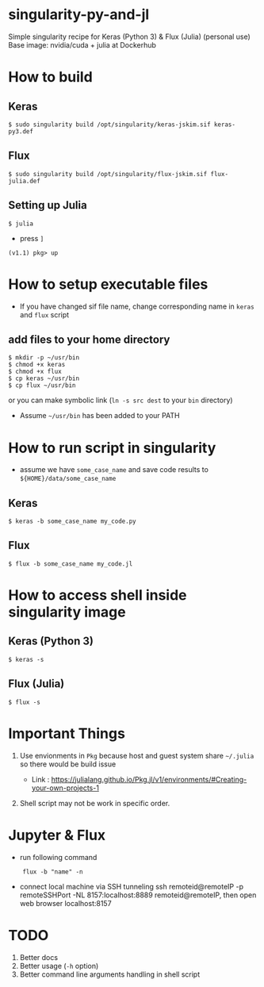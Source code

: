 # singularity-py-and-jl
Simple singularity recipe for Keras (Python 3) & Flux (Julia) (personal use)
Base image: nvidia/cuda + julia at Dockerhub

# How to build 

## Keras
```
$ sudo singularity build /opt/singularity/keras-jskim.sif keras-py3.def
```

## Flux
```
$ sudo singularity build /opt/singularity/flux-jskim.sif flux-julia.def
```

## Setting up Julia
```
$ julia
```

* press `]`

```
(v1.1) pkg> up
```

# How to setup executable files 

* If you have changed sif file name, change corresponding name in `keras` and `flux` script

## add files to your home directory

```
$ mkdir -p ~/usr/bin
$ chmod +x keras
$ chmod +x flux
$ cp keras ~/usr/bin
$ cp flux ~/usr/bin
```

or you can make symbolic link (`ln -s src dest` to your `bin` directory)

* Assume `~/usr/bin` has been added to your PATH

# How to run script in singularity 

* assume we have `some_case_name` and save code results to `${HOME}/data/some_case_name`

## Keras

```
$ keras -b some_case_name my_code.py
```

## Flux

```
$ flux -b some_case_name my_code.jl
```

# How to access shell inside singularity image

## Keras (Python 3)

```
$ keras -s
```

## Flux (Julia)

```
$ flux -s
```

# Important Things

1. Use envionments in `Pkg` because host and guest system share `~/.julia` so there would be build issue
    * Link : https://julialang.github.io/Pkg.jl/v1/environments/#Creating-your-own-projects-1

2. Shell script may not be work in specific order. 


# Jupyter & Flux

* run following command
```
    flux -b "name" -n
```

* connect local machine via SSH tunneling ssh remoteid@remoteIP -p remoteSSHPort -NL 8157:localhost:8889 remoteid@remoteIP, then open web browser localhost:8157

# TODO

1. Better docs
2. Better usage (`-h` option)
3. Better command line arguments handling in shell script

